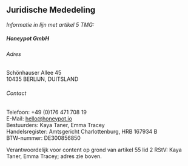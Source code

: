 ## Juridische Mededeling

_Informatie in lijn met artikel 5 TMG:_

##### Honeypot GmbH

###### Adres

Schönhauser Allee 45<br />
10435 BERLIJN, DUITSLAND<br />


###### Contact

Telefoon: +49 (0)176 471 708 19<br />
E-Mail: [hello@honeypot.io](mailto:hello@honeypot.io)<br />
Bestuurders: Kaya Taner, Emma Tracey<br />
Handelsregister: Amtsgericht Charlottenburg, HRB 167934 B<br /> 
BTW-nummer: DE300856850

Verantwoordelijk voor content op grond van artikel 55 lid 2 RStV: Kaya Taner,
Emma Tracey; adres zie boven.
